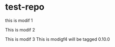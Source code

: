 # test-repo


this is modif 1

This is modif 2

This is modif 3
This is modigf4 will be tagged 0.10.0
